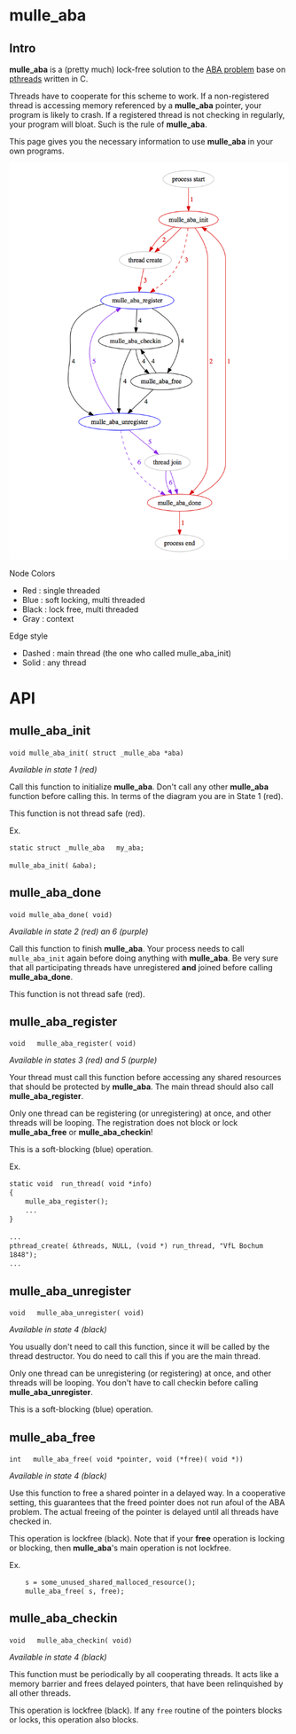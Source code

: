 # mulle_aba

## Intro

**mulle_aba** is a (pretty much) lock-free solution to the [ABA problem](https://en.wikipedia.org/wiki/ABA_problem) base on [pthreads](https://en.wikipedia.org/wiki/POSIX_Threads) written in C.

Threads have to cooperate for this scheme to work. If a non-registered thread is accessing memory referenced by a **mulle_aba** pointer, your program is likely to crash. If a registered thread is not checking in regularly, your program will bloat. Such is the rule of **mulle_aba**.

This page gives you the necessary information to use **mulle_aba** in your own programs. 

![Mind Map](./dox/process-thread.png "Mind Map")

Node Colors

* Red   : single threaded
* Blue  : soft locking, multi threaded
* Black : lock free, multi threaded
* Gray  : context

Edge style

* Dashed : main thread (the one who called mulle_aba_init)
* Solid  : any thread

# API

## mulle_aba_init

`void mulle_aba_init( struct _mulle_aba *aba)`

*Available in state 1 (red)*

Call this function to initialize **mulle_aba**. Don't call any other **mulle_aba** function before calling this. In terms of the diagram you are in State 1 (red).

This function is not thread safe (red).

Ex.

~~~
static struct _mulle_aba   my_aba;

mulle_aba_init( &aba);
~~~


## mulle_aba_done

`void mulle_aba_done( void)`

*Available in state 2 (red) an 6 (purple)*

Call this function to finish **mulle_aba**. Your process needs to call `mulle_aba_init` again before doing anything with **mulle_aba**. Be very sure that all participating threads have unregistered **and** joined before calling **mulle_aba_done**.

This function is not thread safe (red).


## mulle_aba_register

`void   mulle_aba_register( void)`

*Available in states 3 (red) and 5 (purple)*

Your thread must call this function before accessing any shared resources that should be protected by **mulle_aba**. The main thread should also call  **mulle_aba_register**.

Only one thread can be registering (or unregistering) at once, and other threads will be looping. The registration does not block or lock **mulle_aba_free** or **mulle_aba_checkin**!

This is a soft-blocking (blue) operation.

Ex.

~~~
static void  run_thread( void *info)
{
    mulle_aba_register();
    ...
}

...
pthread_create( &threads, NULL, (void *) run_thread, "VfL Bochum 1848");
...
~~~

## mulle_aba_unregister

`void   mulle_aba_unregister( void)`

*Available in state 4 (black)*

You usually don't need to call this function, since it will be called by the thread destructor. You do need to call this if you are the main thread.

Only one thread can be unregistering (or registering) at once, and other threads will be looping. You don't have to call checkin before calling **mulle_aba_unregister**.

This is a soft-blocking (blue) operation. 


## mulle_aba_free

`int   mulle_aba_free( void *pointer, void (*free)( void *))`

*Available in state 4 (black)*

Use this function to free a shared pointer in a delayed way. In a cooperative setting, this guarantees that the freed pointer does not run afoul of the ABA problem. The actual freeing of the pointer is delayed until all threads have checked in.

This operation is lockfree (black). Note that if your **free** operation is locking or blocking, then **mulle_aba**'s main operation is not lockfree.

Ex.

~~~
    s = some_unused_shared_malloced_resource();
    mulle_aba_free( s, free);
~~~



## mulle_aba_checkin

`void   mulle_aba_checkin( void)`

*Available in state 4 (black)*

This function must be periodically by all cooperating threads. It acts like a memory barrier and frees delayed pointers, that have been relinquished by all other threads.

This operation is lockfree (black). If any `free` routine of the pointers blocks or locks, this operation also blocks.






